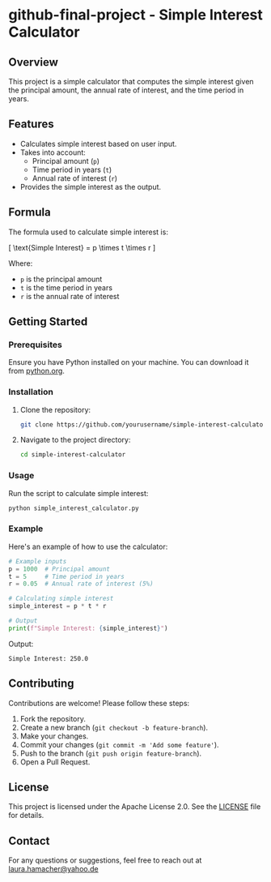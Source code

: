 # github-final-project - Simple Interest Calculator 

## Overview

This project is a simple calculator that computes the simple interest given the principal amount, the annual rate of interest, and the time period in years.

## Features

- Calculates simple interest based on user input.
- Takes into account:
  - Principal amount (`p`)
  - Time period in years (`t`)
  - Annual rate of interest (`r`)
- Provides the simple interest as the output.

## Formula

The formula used to calculate simple interest is:

\[ \text{Simple Interest} = p \times t \times r \]

Where:
- `p` is the principal amount
- `t` is the time period in years
- `r` is the annual rate of interest

## Getting Started

### Prerequisites

Ensure you have Python installed on your machine. You can download it from [python.org](https://www.python.org/).

### Installation

1. Clone the repository:
   ```bash
   git clone https://github.com/yourusername/simple-interest-calculator.git
   ```
2. Navigate to the project directory:
   ```bash
   cd simple-interest-calculator
   ```

### Usage

Run the script to calculate simple interest:

```bash
python simple_interest_calculator.py
```

### Example

Here's an example of how to use the calculator:

```python
# Example inputs
p = 1000  # Principal amount
t = 5     # Time period in years
r = 0.05  # Annual rate of interest (5%)

# Calculating simple interest
simple_interest = p * t * r

# Output
print(f"Simple Interest: {simple_interest}")
```

Output:
```
Simple Interest: 250.0
```

## Contributing

Contributions are welcome! Please follow these steps:

1. Fork the repository.
2. Create a new branch (`git checkout -b feature-branch`).
3. Make your changes.
4. Commit your changes (`git commit -m 'Add some feature'`).
5. Push to the branch (`git push origin feature-branch`).
6. Open a Pull Request.

## License

This project is licensed under the Apache License 2.0. See the [LICENSE](LICENSE) file for details.

## Contact

For any questions or suggestions, feel free to reach out at laura.hamacher@yahoo.de 
